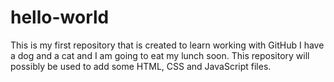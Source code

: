 # hello-world
This is my first repository that is created to learn working with GitHub
I have a dog and a cat and I am going to eat my lunch soon.
This repository will possibly be used to add some HTML, CSS and JavaScript files. 
